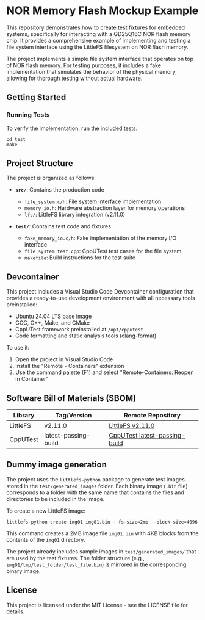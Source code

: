 # NOR Memory Flash Mockup Example

This repository demonstrates how to create test fixtures for embedded systems, specifically for interacting with a GD25Q16C NOR flash memory chip. It provides a comprehensive example of implementing and testing a file system interface using the LittleFS filesystem on NOR flash memory.

The project implements a simple file system interface that operates on top of NOR flash memory. For testing purposes, it includes a fake implementation that simulates the behavior of the physical memory, allowing for thorough testing without actual hardware.

## Getting Started

### Running Tests

To verify the implementation, run the included tests:

```shell
cd test
make
```


## Project Structure

The project is organized as follows:

- **`src/`**: Contains the production code
  - `file_system.c/h`: File system interface implementation
  - `memory_io.h`: Hardware abstraction layer for memory operations
  - `lfs/`: LittleFS library integration (v2.11.0)

- **`test/`**: Contains test code and fixtures
  - `fake_memory_io.c/h`: Fake implementation of the memory I/O interface
  - `file_system.test.cpp`: CppUTest test cases for the file system
  - `makefile`: Build instructions for the test suite

## Devcontainer

This project includes a Visual Studio Code Devcontainer configuration that provides a ready-to-use development environment with all necessary tools preinstalled:

- Ubuntu 24.04 LTS base image
- GCC, G++, Make, and CMake
- CppUTest framework preinstalled at `/opt/cpputest`
- Code formatting and static analysis tools (clang-format)

To use it:
1. Open the project in Visual Studio Code
2. Install the "Remote - Containers" extension
3. Use the command palette (F1) and select "Remote-Containers: Reopen in Container"

## Software Bill of Materials (SBOM)

| Library   | Tag/Version           | Remote Repository                                                                 |
|-----------|-----------------------|----------------------------------------------------------------------------------|
| LittleFS  | v2.11.0               | [LittleFS v2.11.0](https://github.com/littlefs-project/littlefs/tree/v2.11.0)    |
| CppUTest  | latest-passing-build  | [CppUTest latest-passing-build](https://github.com/cpputest/cpputest/tree/004af40710d24c5dd075b0b84c82598e6d4f852b) |

## Dummy image generation

The project uses the `littlefs-python` package to generate test images stored in the `test/generated_images` folder. Each binary image (`.bin` file) corresponds to a folder with the same name that contains the files and directories to be included in the image.

To create a new LittleFS image:

```shell
littlefs-python create img01 img01.bin --fs-size=2mb --block-size=4096
```

This command creates a 2MB image file `img01.bin` with 4KB blocks from the contents of the `img01` directory.

The project already includes sample images in `test/generated_images/` that are used by the test fixtures. The folder structure (e.g., `img01/tmp/test_folder/test_file.bin`) is mirrored in the corresponding binary image.

## License

This project is licensed under the MIT License - see the LICENSE file for details.
